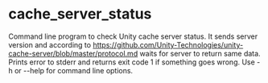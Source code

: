 # cache_server_status
Command line program to check Unity cache server status.
It sends server version and according to https://github.com/Unity-Technologies/unity-cache-server/blob/master/protocol.md waits for server to return same data.
Prints error to stderr and returns exit code 1 if something goes wrong.
Use -h or --help for command line options.
